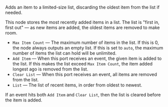 Adds an item to a limited-size list, discarding the oldest item from the list if needed.


This node stores the most recently added items in a list. The list is "first in, first out" — as new items are added, the oldest items are removed to make room.

   - `Max Item Count` — The maximum number of items in the list. If this is 0, the node always outputs an empty list. If this is set to `auto`, the maximum number of items the list can hold will be unlimited.
   - `Add Item` — When this port receives an event, the given item is added to the list. If this makes the list exceed `Max Item Count`, the item added longest ago is removed from the list.
   - `Clear List` — When this port receives an event, all items are removed from the list.
   - `List` — The list of recent items, in order from oldest to newest.

If an event hits both `Add Item` and `Clear List`, then the list is cleared before the item is added.

